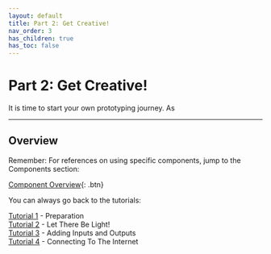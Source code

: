 ```yaml
---
layout: default
title: Part 2: Get Creative!
nav_order: 3
has_children: true
has_toc: false
---
```


# Part 2: Get Creative!

It is time to start your own prototyping journey. As



---

## Overview

Remember: For references on using specific components, jump to the Components section:

[Component Overview](../components/){: .btn}

You can always go back to the tutorials:

[Tutorial 1](preparation/) - Preparation  
[Tutorial 2](let-there-be-light/) - Let There Be Light!  
[Tutorial 3](adding-inputs-and-outputs/) - Adding Inputs and Outputs  
[Tutorial 4](connecting-to-the-internet/) - Connecting To The Internet 